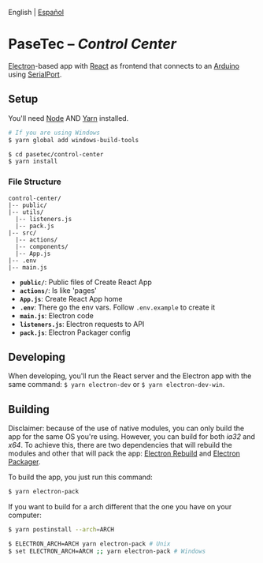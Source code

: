 English | [Español](README.es.md)

# PaseTec – _Control Center_

[Electron](http://electronjs.org)-based app with [React](https://reactjs.org/) as frontend that connects to an [Arduino](https://www.arduino.cc/) using [SerialPort](https://serialport.io/).

## Setup

You'll need [Node](https://nodejs.org/en/) AND [Yarn](https://yarnpkg.com/en/) installed.

```bash
# If you are using Windows
$ yarn global add windows-build-tools

$ cd pasetec/control-center
$ yarn install
```

### File Structure

```
control-center/
|-- public/
|-- utils/
  |-- listeners.js
  |-- pack.js
|-- src/
  |-- actions/
  |-- components/
  |-- App.js
|-- .env
|-- main.js
```

- **`public/`**: Public files of Create React App
- **`actions/`**: Is like 'pages'
- **`App.js`**: Create React App home
- **`.env`**: There go the env vars. Follow `.env.example` to create it
- **`main.js`**: Electron code
- **`listeners.js`**: Electron requests to API
- **`pack.js`**: Electron Packager config

## Developing

When developing, you'll run the React server and the Electron app with the same command: `$ yarn electron-dev` or `$ yarn electron-dev-win`.

## Building

Disclaimer: because of the use of native modules, you can only build the app for the same OS you're using. However, you can build for both _ia32_ and _x64_. To achieve this, there are two dependencies that will rebuild the modules and other that will pack the app: [Electron Rebuild](https://github.com/electron/electron-rebuild) and [Electron Packager](https://github.com/electron/electron-packager).

To build the app, you just run this command:
```bash
$ yarn electron-pack
```

If you want to build for a arch different that the one you have on your computer:
```bash
$ yarn postinstall --arch=ARCH

$ ELECTRON_ARCH=ARCH yarn electron-pack # Unix
$ set ELECTRON_ARCH=ARCH ;; yarn electron-pack # Windows
```
